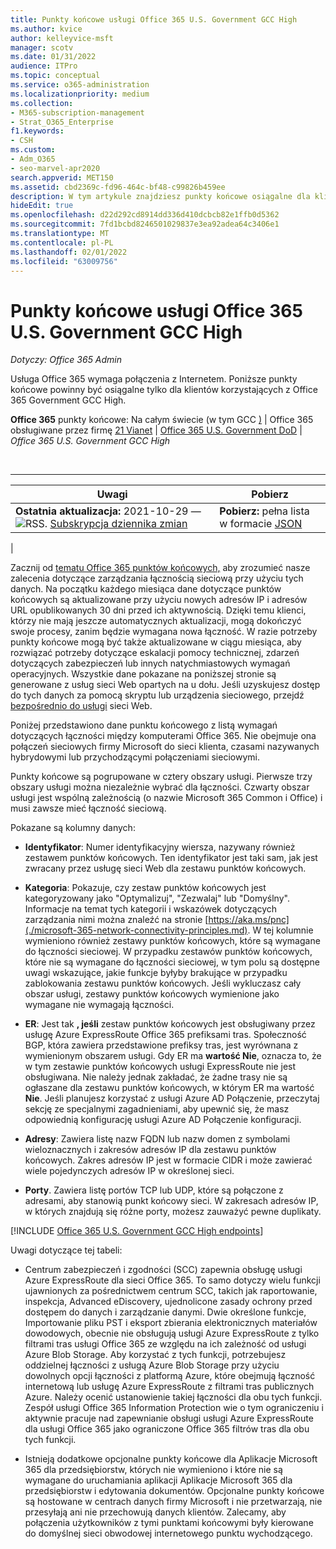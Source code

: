 ```yaml
---
title: Punkty końcowe usługi Office 365 U.S. Government GCC High
ms.author: kvice
author: kelleyvice-msft
manager: scotv
ms.date: 01/31/2022
audience: ITPro
ms.topic: conceptual
ms.service: o365-administration
ms.localizationpriority: medium
ms.collection:
- M365-subscription-management
- Strat_O365_Enterprise
f1.keywords:
- CSH
ms.custom:
- Adm_O365
- seo-marvel-apr2020
search.appverid: MET150
ms.assetid: cbd2369c-fd96-464c-bf48-c99826b459ee
description: W tym artykule znajdziesz punkty końcowe osiągalne dla klientów korzystających z Office 365 Government GCC High.
hideEdit: true
ms.openlocfilehash: d22d292cd8914dd336d410dcbcb82e1ffb0d5362
ms.sourcegitcommit: 7fd1bcbd8246501029837e3ea92adea64c3406e1
ms.translationtype: MT
ms.contentlocale: pl-PL
ms.lasthandoff: 02/01/2022
ms.locfileid: "63009756"
---
```

# <a name="office-365-us-government-gcc-high-endpoints"></a>Punkty końcowe usługi Office 365 U.S. Government GCC High

*Dotyczy: Office 365 Admin*

Usługa Office 365 wymaga połączenia z Internetem. Poniższe punkty końcowe powinny być osiągalne tylko dla klientów korzystających z Office 365 Government GCC High.
  
 **Office 365** punkty końcowe: Na całym świecie (w tym GCC [)](urls-and-ip-address-ranges.md) \| Office 365 obsługiwane przez firmę [21 Vianet](urls-and-ip-address-ranges-21vianet.md) \| [Office 365 U.S. Government DoD](microsoft-365-u-s-government-dod-endpoints.md) \| *Office 365 U.S. Government GCC High*

<br>

****

|Uwagi|Pobierz|
|---|---|
|**Ostatnia aktualizacja:** 2021-10-29 — ![RSS.](../media/5dc6bb29-25db-4f44-9580-77c735492c4b.png) [Subskrypcja dziennika zmian](https://endpoints.office.com/version/USGOVGCCHigh?allversions=true&format=rss&clientrequestid=b10c5ed1-bad1-445f-b386-b919946339a7)|**Pobierz:** pełna lista w formacie [JSON](https://endpoints.office.com/endpoints/USGOVGCCHigh?clientrequestid=b10c5ed1-bad1-445f-b386-b919946339a7)|
|

 Zacznij od [tematu Office 365 punktów końcowych,](managing-office-365-endpoints.md) aby zrozumieć nasze zalecenia dotyczące zarządzania łącznością sieciową przy użyciu tych danych. Na początku każdego miesiąca dane dotyczące punktów końcowych są aktualizowane przy użyciu nowych adresów IP i adresów URL opublikowanych 30 dni przed ich aktywnością. Dzięki temu klienci, którzy nie mają jeszcze automatycznych aktualizacji, mogą dokończyć swoje procesy, zanim będzie wymagana nowa łączność. W razie potrzeby punkty końcowe mogą być także aktualizowane w ciągu miesiąca, aby rozwiązać potrzeby dotyczące eskalacji pomocy technicznej, zdarzeń dotyczących zabezpieczeń lub innych natychmiastowych wymagań operacyjnych. Wszystkie dane pokazane na poniższej stronie są generowane z usług sieci Web opartych na u dołu. Jeśli uzyskujesz dostęp do tych danych za pomocą skryptu lub urządzenia sieciowego, przejdź [bezpośrednio do usługi](microsoft-365-ip-web-service.md) sieci Web.

Poniżej przedstawiono dane punktu końcowego z listą wymagań dotyczących łączności między komputerami Office 365. Nie obejmuje ona połączeń sieciowych firmy Microsoft do sieci klienta, czasami nazywanych hybrydowymi lub przychodzącymi połączeniami sieciowymi.

Punkty końcowe są pogrupowane w cztery obszary usługi. Pierwsze trzy obszary usługi można niezależnie wybrać dla łączności. Czwarty obszar usługi jest wspólną zależnością (o nazwie Microsoft 365 Common i Office) i musi zawsze mieć łączność sieciową.

Pokazane są kolumny danych:

- **Identyfikator**: Numer identyfikacyjny wiersza, nazywany również zestawem punktów końcowych. Ten identyfikator jest taki sam, jak jest zwracany przez usługę sieci Web dla zestawu punktów końcowych.

- **Kategoria**: Pokazuje, czy zestaw punktów końcowych jest kategoryzowany jako "Optymalizuj", "Zezwalaj" lub "Domyślny". Informacje na temat tych kategorii i wskazówek dotyczących zarządzania nimi można znaleźć na stronie [https://aka.ms/pnc](./microsoft-365-network-connectivity-principles.md). W tej kolumnie wymieniono również zestawy punktów końcowych, które są wymagane do łączności sieciowej. W przypadku zestawów punktów końcowych, które nie są wymagane do łączności sieciowej, w tym polu są dostępne uwagi wskazujące, jakie funkcje byłyby brakujące w przypadku zablokowania zestawu punktów końcowych. Jeśli wykluczasz cały obszar usługi, zestawy punktów końcowych wymienione jako wymagane nie wymagają łączności.

- **ER**: Jest tak **, jeśli** zestaw punktów końcowych jest obsługiwany przez usługę Azure ExpressRoute Office 365 prefiksami tras. Społeczność BGP, która zawiera przedstawione prefiksy tras, jest wyrównana z wymienionym obszarem usługi. Gdy ER ma **wartość Nie**, oznacza to, że w tym zestawie punktów końcowych usługi ExpressRoute nie jest obsługiwana. Nie należy jednak zakładać, że żadne trasy nie są ogłaszane dla zestawu punktów końcowych, w którym ER ma wartość **Nie**. Jeśli planujesz korzystać z usługi Azure AD Połączenie, przeczytaj sekcję ze [](/azure/active-directory/hybrid/reference-connect-instances#microsoft-azure-government) specjalnymi zagadnieniami, aby upewnić się, że masz odpowiednią konfigurację usługi Azure AD Połączenie konfiguracji.

- **Adresy**: Zawiera listę nazw FQDN lub nazw domen z symbolami wieloznacznych i zakresów adresów IP dla zestawu punktów końcowych. Zakres adresów IP jest w formacie CIDR i może zawierać wiele pojedynczych adresów IP w określonej sieci.

- **Porty**. Zawiera listę portów TCP lub UDP, które są połączone z adresami, aby stanowią punkt końcowy sieci. W zakresach adresów IP, w których znajdują się różne porty, możesz zauważyć pewne duplikaty.

[!INCLUDE [Office 365 U.S. Government GCC High endpoints](../includes/office-365-u.s.-government-gcc-high-endpoints.md)]

Uwagi dotyczące tej tabeli:

- Centrum zabezpieczeń i zgodności (SCC) zapewnia obsługę usługi Azure ExpressRoute dla sieci Office 365. To samo dotyczy wielu funkcji ujawnionych za pośrednictwem centrum SCC, takich jak raportowanie, inspekcja, Advanced eDiscovery, ujednolicone zasady ochrony przed dostępem do danych i zarządzanie danymi. Dwie określone funkcje, Importowanie pliku PST i eksport zbierania elektronicznych materiałów dowodowych, obecnie nie obsługują usługi Azure ExpressRoute z tylko filtrami tras usługi Office 365 ze względu na ich zależność od usługi Azure Blob Storage. Aby korzystać z tych funkcji, potrzebujesz oddzielnej łączności z usługą Azure Blob Storage przy użyciu dowolnych opcji łączności z platformą Azure, które obejmują łączność internetową lub usługę Azure ExpressRoute z filtrami tras publicznych Azure. Należy ocenić ustanowienie takiej łączności dla obu tych funkcji. Zespół usługi Office 365 Information Protection wie o tym ograniczeniu i aktywnie pracuje nad zapewnianie obsługi usługi Azure ExpressRoute dla usługi Office 365 jako ograniczone Office 365 filtrów tras dla obu tych funkcji.

- Istnieją dodatkowe opcjonalne punkty końcowe dla Aplikacje Microsoft 365 dla przedsiębiorstw, których nie wymieniono i które nie są wymagane do uruchamiania aplikacji Aplikacje Microsoft 365 dla przedsiębiorstw i edytowania dokumentów. Opcjonalne punkty końcowe są hostowane w centrach danych firmy Microsoft i nie przetwarzają, nie przesyłają ani nie przechowują danych klientów. Zalecamy, aby połączenia użytkowników z tymi punktami końcowymi były kierowane do domyślnej sieci obwodowej internetowego punktu wychodzącego.
